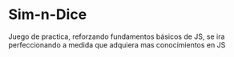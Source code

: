 # Sim-n-Dice
Juego de practica, reforzando fundamentos básicos de JS, se ira perfeccionando a medida que adquiera mas conocimientos en JS  
